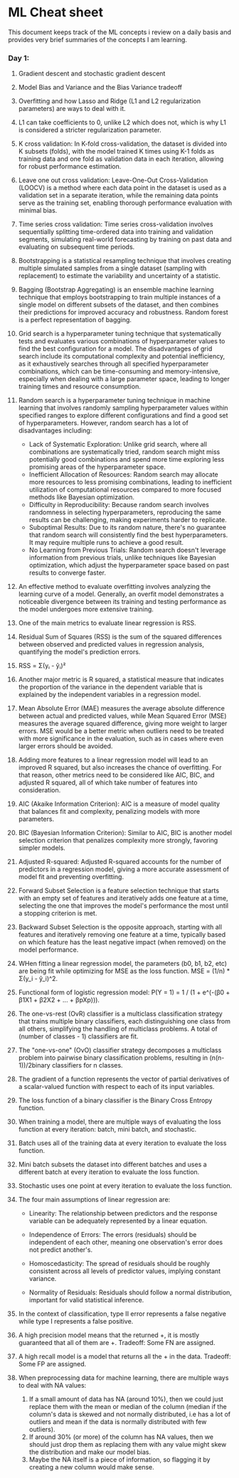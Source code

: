 # ML Cheat sheet

This document keeps track of the ML concepts i review on a daily basis and provides very brief summaries
of the concepts I am learning.

### Day 1:

1. Gradient descent and stochastic gradient descent
2. Model Bias and Variance and the Bias Variance tradeoff
3. Overfitting and how Lasso and Ridge (L1 and L2 regularization parameters) are ways to deal with it.
4. L1 can take coefficients to 0, unlike L2 which does not, which is why L1 is considered a stricter regularization parameter.
5. K cross validation: In K-fold cross-validation, the dataset is divided into K subsets (folds), with the model trained K times using K-1 folds as training data and one fold as validation data in each iteration, allowing for robust performance estimation.
6. Leave one out cross validation: Leave-One-Out Cross-Validation (LOOCV) is a method where each data point in the dataset is used as a validation set in a separate iteration, while the remaining data points serve as the training set, enabling thorough performance evaluation with minimal bias.
7. Time series cross validation: Time series cross-validation involves sequentially splitting time-ordered data into training and validation segments, simulating real-world forecasting by training on past data and evaluating on subsequent time periods.
8. Bootstrapping is a statistical resampling technique that involves creating multiple simulated samples from a single dataset (sampling with replacement) to estimate the variability and uncertainty of a statistic.
9. Bagging (Bootstrap Aggregating) is an ensemble machine learning technique that employs bootstrapping to train multiple instances of a single model on different subsets of the dataset, and then combines their predictions for improved accuracy and robustness. Random forest is a perfect representation of bagging.
10. Grid search is a hyperparameter tuning technique that systematically tests and evaluates various combinations of hyperparameter values to find the best configuration for a model. The disadvantages of grid search include its computational complexity and potential inefficiency, as it exhaustively searches through all specified hyperparameter combinations, which can be time-consuming and memory-intensive, especially when dealing with a large parameter space, leading to longer training times and resource consumption.
11. Random search is a hyperparameter tuning technique in machine learning that involves randomly sampling hyperparameter values within specified ranges to explore different configurations and find a good set of hyperparameters. However, random search has a lot of disadvantages including:
    - Lack of Systematic Exploration: Unlike grid search, where all combinations are systematically tried, random search might miss potentially good combinations and spend more time exploring less promising areas of the hyperparameter space.
    - Inefficient Allocation of Resources: Random search may allocate more resources to less promising combinations, leading to inefficient utilization of computational resources compared to more focused methods like Bayesian optimization.
    - Difficulty in Reproducibility: Because random search involves randomness in selecting hyperparameters, reproducing the same results can be challenging, making experiments harder to replicate.
    - Suboptimal Results: Due to its random nature, there's no guarantee that random search will consistently find the best hyperparameters. It may require multiple runs to achieve a good result.
    - No Learning from Previous Trials: Random search doesn't leverage information from previous trials, unlike techniques like Bayesian optimization, which adjust the hyperparameter space based on past results to converge faster.
12. An effective method to evaluate overfitting involves analyzing the learning curve of a model. Generally, an overfit model demonstrates a noticeable divergence between its training and testing performance as the model undergoes more extensive training.
13. One of the main metrics to evaluate linear regression is RSS.
14. Residual Sum of Squares (RSS) is the sum of the squared differences between observed and predicted values in regression analysis, quantifying the model's prediction errors.
15. RSS = Σ(yᵢ - ŷᵢ)²
16. Another major metric is R squared, a statistical measure that indicates the proportion of the variance in the dependent variable that is explained by the independent variables in a regression model.
17. Mean Absolute Error (MAE) measures the average absolute difference between actual and predicted values, while Mean Squared Error (MSE) measures the average squared difference, giving more weight to larger errors. MSE would be a better metric when outliers need to be treated with more significance in the evaluation, such as in cases where even larger errors should be avoided.
18. Adding more features to a linear regression model will lead to an improved R squared, but also increases the chance of overfitting. For that reason, other metrics need to be considered like AIC, BIC, and adjusted R squared, all of which take number of features into consideration.
19. AIC (Akaike Information Criterion): AIC is a measure of model quality that balances fit and complexity, penalizing models with more parameters.
20. BIC (Bayesian Information Criterion): Similar to AIC, BIC is another model selection criterion that penalizes complexity more strongly, favoring simpler models.
21. Adjusted R-squared: Adjusted R-squared accounts for the number of predictors in a regression model, giving a more accurate assessment of model fit and preventing overfitting.
22. Forward Subset Selection is a feature selection technique that starts with an empty set of features and iteratively adds one feature at a time, selecting the one that improves the model's performance the most until a stopping criterion is met.
23. Backward Subset Selection is the opposite approach, starting with all features and iteratively removing one feature at a time, typically based on which feature has the least negative impact (when removed) on the model performance.
24. WHen fitting a linear regression model, the parameters (b0, b1, b2, etc) are being fit while optimizing for MSE as the loss function. MSE = (1/n) \* Σ(y_i - ŷ_i)^2.
25. Functional form of logistic regression model: P(Y = 1) = 1 / (1 + e^(-(β0 + β1X1 + β2X2 + ... + βpXp))).
26. The one-vs-rest (OvR) classifier is a multiclass classification strategy that trains multiple binary classifiers, each distinguishing one class from all others, simplifying the handling of multiclass problems. A total of (number of classes - 1) classifiers are fit.
27. The "one-vs-one" (OvO) classifier strategy decomposes a multiclass problem into pairwise binary classification problems, resulting in (n(n-1))/2binary classifiers for n classes.
28. The gradient of a function represents the vector of partial derivatives of a scalar-valued function with respect to each of its input variables.
29. The loss function of a binary classifier is the Binary Cross Entropy function.
30. When training a model, there are multiple ways of evaluating the loss function at every iteration: batch, mini batch, and stochastic.
31. Batch uses all of the training data at every iteration to evaluate the loss function.
32. Mini batch subsets the dataset into different batches and uses a different batch at every iteration to evaluate the loss function.
33. Stochastic uses one point at every iteration to evaluate the loss function.
34. The four main assumptions of linear regression are:

    - Linearity: The relationship between predictors and the response variable can be adequately represented by a linear equation.

    - Independence of Errors: The errors (residuals) should be independent of each other, meaning one observation's error does not predict another's.

    - Homoscedasticity: The spread of residuals should be roughly consistent across all levels of predictor values, implying constant variance.

    - Normality of Residuals: Residuals should follow a normal distribution, important for valid statistical inference.

35. In the context of classification, type II error represents a false negative while type I represents a false positive.
36. A high precision model means that the returned +, it is mostly guaranteed that all of them are +. Tradeoff: Some FN are assigned.
37. A high recall model is a model that returns all the + in the data. Tradeoff: Some FP are assigned.
38. When preprocessing data for machine learning, there are multiple ways to deal with NA values:
    1. If a small amount of data has NA (around 10%), then we could just replace them with the mean or median of the column (median if the column's data is skewed and not normally distributed, i.e has a lot of outliers and mean if the data is normally distributed with few outliers).
    2. If around 30% (or more) of the column has NA values, then we should just drop them as replacing them with any value might skew the distribution and make our model bias.
    3. Maybe the NA itself is a piece of information, so flagging it by creating a new column would make sense.
